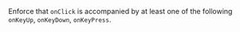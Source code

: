 Enforce that `onClick` is accompanied by at least one of the following `onKeyUp`, `onKeyDown`, `onKeyPress`.
